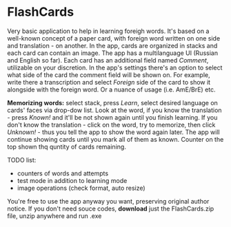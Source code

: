 # FlashCards
Very basic application to help in learning foreigh words. It's based on a well-known concept of a paper card, with foreign word written on one side and translation - on another. In the app, cards are organized in stacks and each card can contain an image. The app has a multilanguage UI (Russian and English so far). Each card has an additional field named _Comment_, utilizable on your discretion. In the app's settings there's an option to select what side of the card the comment field will be shown on. For example, write there a transcription and select _Foreign_ side of the card to show it alongside with the foreign word. Or a nuance of usage (i.e. AmE/BrE) etc. 

**Memorizing words:** select stack, press _Learn_, select desired language on cards' faces via drop-dow list. Look at the word, if you know the translation - press _Known!_ and it'll be not shown again until you finish learning. If you don't know the translation - click on the word, try to memorize, then click _Unknown!_ - thus you tell the app to show the word again later. The app will continue showing cards until you mark all of them as known. Counter on the top shown thq quntity of cards remaining.


TODO list: 
- counters of words and attempts
- test mode in addition to learning mode
- image operations (check format, auto resize)

You're free to use the app anyway you want, preserving original author notice.
If you don't need souce codes, **download** just the FlashCards.zip file, unzip anywhere and run .exe
